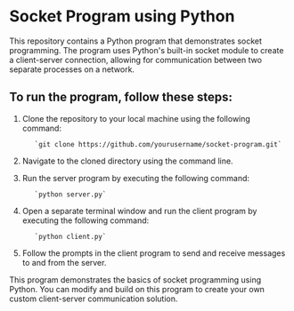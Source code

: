 # Socket Program using Python
This repository contains a Python program that demonstrates socket programming. The program uses Python's built-in socket module to create a client-server connection, allowing for communication between two separate processes on a network.

## To run the program, follow these steps:

1. Clone the repository to your local machine using the following command:

          `git clone https://github.com/yourusername/socket-program.git`

2. Navigate to the cloned directory using the command line.
3. Run the server program by executing the following command:

          `python server.py`
          
4. Open a separate terminal window and run the client program by executing the following command:

          `python client.py`
          
5. Follow the prompts in the client program to send and receive messages to and from the server.

This program demonstrates the basics of socket programming using Python. You can modify and build on this program to create your own custom client-server communication solution.
